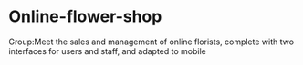 # Online-flower-shop
Group:Meet the sales and management of online florists, complete with two interfaces for users and staff, and adapted to mobile
